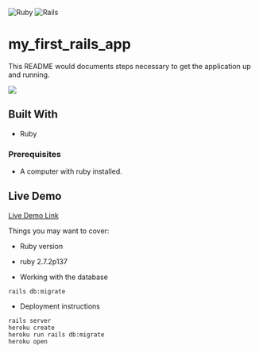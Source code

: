 <img alt="Ruby" src="https://img.shields.io/badge/ruby-%23CC342D.svg?&style=for-the-badge&logo=ruby&logoColor=white"/> <img alt="Rails" src="https://img.shields.io/badge/rails%20-%23CC0000.svg?&style=for-the-badge&logo=ruby-on-rails&logoColor=white"/>

# my_first_rails_app

This README would documents steps necessary to get the
application up and running.

![](https://img.shields.io/badge/Microverse-blueviolet)

## Built With
- Ruby

### Prerequisites
- A computer with ruby installed.

## Live Demo

[Live Demo Link](https://shielded-headland-69411.herokuapp.com/)

Things you may want to cover:

* Ruby version
- ruby 2.7.2p137

* Working with the database
```
rails db:migrate
```

* Deployment instructions
```
rails server
heroku create
heroku run rails db:migrate
heroku open
```
